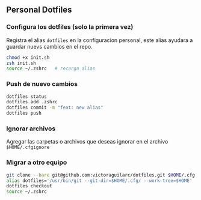 
## Personal Dotfiles


### Configura los dotfiles (solo la primera vez)

Registra el alias `dotfiles` en la configuracion personal, este alias ayudara a guardar nuevs cambios en el repo.

```zsh
chmod +x init.sh
zsh init.sh
source ~/.zshrc   # recarga alias
```

### Push de nuevo cambios

```zsh
dotfiles status
dotfiles add .zshrc
dotfiles commit -m "feat: new alias"
dotfiles push
```

### Ignorar archivos
Agregar las carpetas o archivos que deseas ignorar en el archivo `$HOME/.cfgignore`


### Migrar a otro equipo

```bash
git clone --bare git@github.com:victoraguilarc/dotfiles.git $HOME/.cfg
alias dotfiles='/usr/bin/git --git-dir=$HOME/.cfg/ --work-tree=$HOME'
dotfiles checkout
source ~/.zshrc
```
